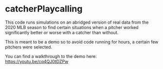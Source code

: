 # catcherPlaycalling
This code runs simulations on an abridged version of real data from the 2020 MLB season to find certain situations when a pitcher worked significantly better or worse with a catcher than without.

This is meant to be a demo so to avoid code running for hours, a certain few pitchers were selected.

You can find a walkthrough to the demo here: https://youtu.be/cq4QJ0tDZPw

